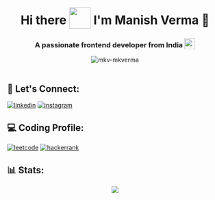 <h1 align='center'>
  Hi there <img style="vertical-align: -30%" src="https://media.giphy.com/media/KGMzZvWa5su2O5LCVR/giphy.gif" width="50" height="50"> I'm Manish Verma 👨
</h1>

<h3 align='center'>
  A passionate frontend developer from India <img style="vertical-align: bottom" src="https://static.vecteezy.com/system/resources/previews/011/571/519/original/circle-flag-of-india-free-png.png" width="25">
</h3>

<div align='center'>
  <img src="https://komarev.com/ghpvc/?username=mkv-mkverma&label=Profile%20views&color=0e75b6&style=flat" alt="mkv-mkverma" />
</div>
<br/>

## 🔗 Let's Connect:
[![linkedin](https://img.shields.io/badge/LinkedIn-0077B5?style=for-the-badge&logo=linkedin&logoColor=white)](https://www.linkedin.com/in/mkvmkverma/)
[![instagram](https://img.shields.io/badge/Instagram-1DA1F2?style=for-the-badge&logo=instagram&logoColor=white)](https://www.instagram.com/mkv.mkverma/)

## ‍💻 Coding Profile:
[![leetcode](https://img.shields.io/badge/-LeetCode-FFA116?style=for-the-badge&logo=LeetCode&logoColor=black)](https://www.leetcode.com/manish-kumar-verma)
[![hackerrank](https://img.shields.io/badge/-Hackerrank-2EC866?style=for-the-badge&logo=HackerRank&logoColor=white)](https://www.hackerrank.com/manishverma_cse)

## 📊 Stats:
<div align="center"><img src="https://github-readme-stats-mu-dusky.vercel.app/api?username=mkv-mkverma&show_icons=true&theme=radical&count_private=true&include_all_commits=true"&custom_title="My Stats" align = "center"/></div>
<!--
**mkv-mkverma/mkv-mkverma** is a ✨ _special_ ✨ repository because its `README.md` (this file) appears on your GitHub profile.

Here are some ideas to get you started:

- 🔭 I’m currently working on ...
- 🌱 I’m currently learning ...
- 👯 I’m looking to collaborate on ...
- 🤔 I’m looking for help with ...
- 💬 Ask me about ...
- 📫 How to reach me: ...
- 😄 Pronouns: ...
- ⚡ Fun fact: ...
-->
